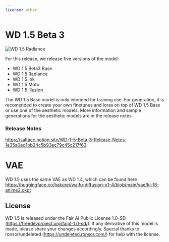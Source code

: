 ```yaml
---
license: other
---
```


# WD 1.5 Beta 3

![WD 1.5 Radiance](https://i.ibb.co/hYjgvGZ/00160-2195473148.png)

For this release, we release five versions of the model:

  - WD 1.5 Beta3 Base
  - WD 1.5 Radiance
  - WD 1.5 Ink
  - WD 1.5 Mofu
  - WD 1.5 Illusion

The WD 1.5 Base model is only intended for training use. For generation, it is recomended to create your own finetunes and loras on top of WD 1.5 Base or use one of the aesthetic models. More information and sample generations for the aesthetic models are in the release notes

### Release Notes

https://saltacc.notion.site/WD-1-5-Beta-3-Release-Notes-1e35a0ed1bb24c5b93ec79c45c217f63
# VAE
WD 1.5 uses the same VAE as WD 1.4, which can be found here https://huggingface.co/hakurei/waifu-diffusion-v1-4/blob/main/vae/kl-f8-anime2.ckpt


## License
WD 1.5 is released under the Fair AI Public License 1.0-SD (https://freedevproject.org/faipl-1.0-sd/). If any derivative of this model is made, please share your changes accordingly. Special thanks to ronsor/undeleted (https://undeleted.ronsor.com/) for help with the license.

